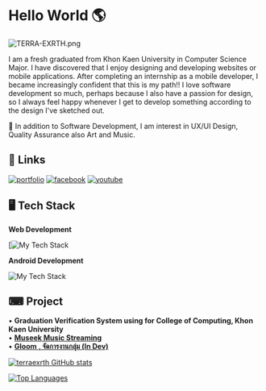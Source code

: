 
# Hello World 🌎 

<p align=”center”>

![TERRA-EXRTH.png](https://img2.pic.in.th/pic/TERRA-EXRTH.png)

</p>

I am a fresh graduated from Khon Kaen University in Computer Science Major. I have discovered that I enjoy designing and developing websites or mobile applications. After completing an internship as a mobile developer, I became increasingly confident that this is my path!! I love software development so much, perhaps because I also have a passion for design, so I always feel happy whenever I get to develop something according to the design I've sketched out.

🎈 In addition to Software Development, I am interest in UX/UI Design, Quality Assurance also Art and Music.



## 🔗 Links
[![portfolio](https://img.shields.io/badge/portfolio_2023-000?style=for-the-badge&logo=ko-fi&logoColor=white)](https://terraexrth-port.pages.dev/)
[![facebook](https://img.shields.io/badge/facebook-1877F2?style=for-the-badge&logo=facebook&logoColor=white)](https://www.facebook.com/jrchjirapat/)
[![youtube](https://img.shields.io/badge/youtube-FF0000?style=for-the-badge&logo=youtube&logoColor=white)](https://www.youtube.com/channel/UCw1UQFNbBOVZu089MIuGgLg)

## 🖥 Tech Stack
**Web Development**

[![My Tech Stack](https://github-readme-tech-stack.vercel.app/api/cards?lineCount=3&theme=tailwindcss&hideBg=true&hideTitle=true&line1=next.js%2Cnext.js%2Cffffff%3Breact%2Creact%2C00eaff%3Btypescript%2Ctypescript%2C006dff%3Bjavascript%2Cjavascript%2Cffd500%3Bmui%2Cmaterial%2C008aff%3Bmantine%2Cmantine%2C127b5c%3Bnode.js%2Cnode.js%2C14ff00%3Bexpress%2Cexpress%2Cffe800%3Bline%2Cmessaging+api+%26+LIFF%2C57ff00%3B)



**Android Development**

![My Tech Stack](https://github-readme-tech-stack.vercel.app/api/cards?showBorder=false&lineCount=1&hideBg=true&hideTitle=true&line1=kotlin%2Ckotlin%2C0890ff%3BAndroid%2CAndroid+Studio%2C007503%3Breact%2CReact+Native%2C0053ff%3BExpo%2Cexpo%2Cffffff%3B)

## ⌨ Project

• **Graduation Verification System using for College of Computing, Khon Kaen University**  <br>
• **[Museek Music Streaming](https://github.com/terraexrth/Museek)**<br>
• **[Gloom , จัดการงานกลุ่ม (In Dev)](https://github.com/terraexrth/Gloom)**

<a href="http://www.github.com/terraexrth"><img src="https://github-readme-stats.vercel.app/api?username=terraexrth&show_icons=true&hide=&count_private=true&title_color=0891b2&text_color=ffffff&icon_color=0891b2&bg_color=1c1917&hide_border=true&show_icons=true" alt="terraexrth GitHub stats" /></a>
 
 
<a href="https://github.com/terraexrth" align="left"><img src="https://github-readme-stats.vercel.app/api/top-langs/?username=terraexrth&langs_count=10&title_color=0891b2&text_color=ffffff&icon_color=0891b2&bg_color=1c1917&hide_border=true&locale=en&custom_title=Top%20%Languages" alt="Top Languages" /></a>
